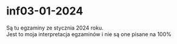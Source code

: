 # inf03-01-2024
Są tu egzaminy ze stycznia 2024 roku.<br>
Jest to moja interpretacja egzaminów i nie są one pisane na 100%
